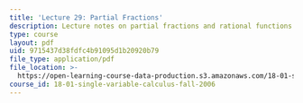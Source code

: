 ```yaml
---
title: 'Lecture 29: Partial Fractions'
description: Lecture notes on partial fractions and rational functions.
type: course
layout: pdf
uid: 9715437d38fdfc4b91095d1b20920b79
file_type: application/pdf
file_location: >-
  https://open-learning-course-data-production.s3.amazonaws.com/18-01-single-variable-calculus-fall-2006/9715437d38fdfc4b91095d1b20920b79_lec29.pdf
course_id: 18-01-single-variable-calculus-fall-2006
---
```

